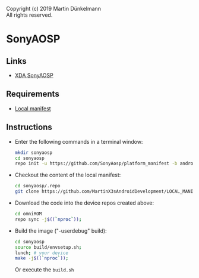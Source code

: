 Copyright (c) 2019 Martin Dünkelmann  
All rights reserved.

# SonyAOSP

## Links
- [XDA SonyAOSP](https://forum.xda-developers.com/xperia-xz2/development/aosp-aosp-8-1-h8266-t3843269)

## Requirements
- [Local manifest](https://github.com/MartinX3sAndroidDevelopment/LOCAL_MANIFESTS_SonyAOSP)

## Instructions
- Enter the following commands in a terminal window: 
    ```bash
    mkdir sonyaosp
    cd sonyaosp
    repo init -u https://github.com/SonyAosp/platform_manifest -b android-9.0
    ```
- Checkout the content of the local manifest:
    ```bash
    cd sonyaosp/.repo
    git clone https://github.com/MartinX3sAndroidDevelopment/LOCAL_MANIFESTS_SonyAOSP.git local_manifests
    ```
- Download the code into the device repos created above:
    ```bash
    cd omniROM
    repo sync -j$((`nproc`));
    ```
- Build the image ("-userdebug" build):
    ```bash
    cd sonyaosp
    source build/envsetup.sh;
    lunch; # your device
    make -j$((`nproc`));
    ```
    Or execute the `build.sh`
